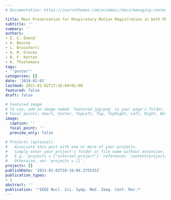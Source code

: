 ```yaml
---
# Documentation: https://sourcethemes.com/academic/docs/managing-content/

title: Mass Preservation for Respiratory Motion Registration in both PET and CT
subtitle: ''
summary: ''
authors:
- É. C. Émond
- A. Bousse
- L. Brusaferri
- A. M. Groves
- B. F. Hutton
- K. Thielemans
tags:
- '"poster"'
categories: []
date: '2019-01-01'
lastmod: 2021-01-02T17:16:04+01:00
featured: false
draft: false

# Featured image
# To use, add an image named `featured.jpg/png` to your page's folder.
# Focal points: Smart, Center, TopLeft, Top, TopRight, Left, Right, BottomLeft, Bottom, BottomRight.
image:
  caption: ''
  focal_point: ''
  preview_only: false

# Projects (optional).
#   Associate this post with one or more of your projects.
#   Simply enter your project's folder or file name without extension.
#   E.g. `projects = ["internal-project"]` references `content/project/deep-learning/index.md`.
#   Otherwise, set `projects = []`.
projects: []
publishDate: '2021-01-02T16:16:04.275535Z'
publication_types:
- 1
abstract: ''
publication: '*IEEE Nucl. Sci. Symp. Med. Imag. Conf. Rec.*'
---
```

